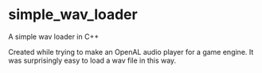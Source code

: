 # simple_wav_loader
A simple wav loader in C++

Created while trying to make an OpenAL audio player for a game engine.  It was surprisingly easy to load a wav file in this way.  

